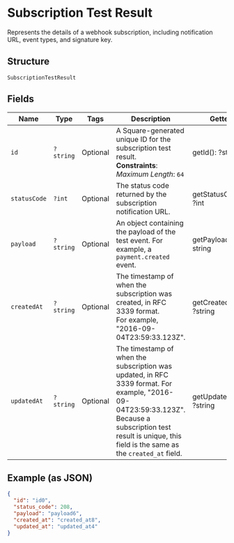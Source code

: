 
# Subscription Test Result

Represents the details of a webhook subscription, including notification URL,
event types, and signature key.

## Structure

`SubscriptionTestResult`

## Fields

| Name | Type | Tags | Description | Getter | Setter |
|  --- | --- | --- | --- | --- | --- |
| `id` | `?string` | Optional | A Square-generated unique ID for the subscription test result.<br>**Constraints**: *Maximum Length*: `64` | getId(): ?string | setId(?string id): void |
| `statusCode` | `?int` | Optional | The status code returned by the subscription notification URL. | getStatusCode(): ?int | setStatusCode(?int statusCode): void |
| `payload` | `?string` | Optional | An object containing the payload of the test event. For example, a `payment.created` event. | getPayload(): ?string | setPayload(?string payload): void |
| `createdAt` | `?string` | Optional | The timestamp of when the subscription was created, in RFC 3339 format.<br>For example, "2016-09-04T23:59:33.123Z". | getCreatedAt(): ?string | setCreatedAt(?string createdAt): void |
| `updatedAt` | `?string` | Optional | The timestamp of when the subscription was updated, in RFC 3339 format. For example, "2016-09-04T23:59:33.123Z".<br>Because a subscription test result is unique, this field is the same as the `created_at` field. | getUpdatedAt(): ?string | setUpdatedAt(?string updatedAt): void |

## Example (as JSON)

```json
{
  "id": "id0",
  "status_code": 208,
  "payload": "payload6",
  "created_at": "created_at8",
  "updated_at": "updated_at4"
}
```

